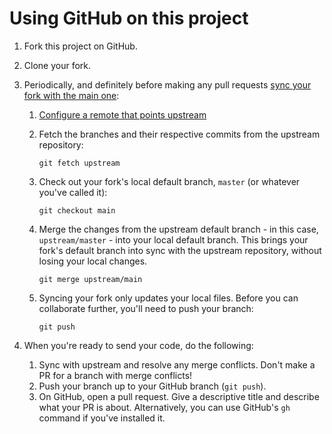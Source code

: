 # Using GitHub on this project

1. Fork this project on GitHub.
2. Clone your fork.
3. Periodically, and definitely before making any pull requests [sync your fork with the main one](https://docs.github.com/en/github/collaborating-with-pull-requests/working-with-forks/syncing-a-fork):
    1. [Configure a remote that points upstream](https://docs.github.com/en/github/collaborating-with-pull-requests/working-with-forks/configuring-a-remote-for-a-fork)
    2. Fetch the branches and their respective commits from the upstream repository:

        ```
        git fetch upstream
        ```

    3. Check out your fork's local default branch, `master` (or whatever you've called it):

        ```
        git checkout main
        ```

    4. Merge the changes from the upstream default branch - in this case, `upstream/master` - into your local default branch. This brings your fork's default branch into sync with the upstream repository, without losing your local changes.

        ```
        git merge upstream/main
        ```

    5. Syncing your fork only updates your local files. Before you can collaborate further, you'll need to push your branch:

        ```
        git push
        ```

4. When you're ready to send your code, do the following:

    1. Sync with upstream and resolve any merge conflicts. Don't make a PR for a branch with merge conflicts!
    2. Push your branch up to your GitHub branch (`git push`).
    3. On GitHub, open a pull request. Give a descriptive title and describe what your PR is about. Alternatively, you can use GitHub's `gh` command if you've installed it.
